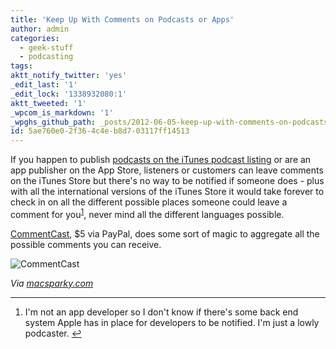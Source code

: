 ```yaml
---
title: 'Keep Up With Comments on Podcasts or Apps'
author: admin
categories:
  - geek-stuff
  - podcasting
tags: 
aktt_notify_twitter: 'yes'
_edit_last: '1'
_edit_lock: '1338932080:1'
aktt_tweeted: '1'
_wpcom_is_markdown: '1'
_wpghs_github_path: _posts/2012-06-05-keep-up-with-comments-on-podcasts-or-apps.md
id: 5ae760e0-2f36-4c4e-b8d7-03117ff14513
---
```

<p>If you happen to publish <a href="http://ssktn.com">podcasts on the iTunes podcast listing</a> or are an app publisher on the App Store, listeners or customers can leave comments on the iTunes Store but there's no way to be notified if someone does - plus with all the international versions of the iTunes Store it would take forever to check in on all the different possible places someone could leave a comment for you<sup id="fnref-20470:1"><a href="#fn-20470:1" rel="footnote">1</a></sup>, never mind all the different languages possible.</p>
<p><a href="http://marti.ca/">CommentCast</a>, $5 via PayPal, does some sort of magic to aggregate all the possible comments you can receive.</p>
<p><img src="https://chrisenns.com/wp-content/uploads/2012/06/MainWindow-600x389.png" alt="CommentCast" title="CommentCast" class="aligncenter size-large wp-image-20471" /></p>
<p><em>Via <a href="http://www.macsparky.com/blog/2012/6/3/commentcast.html">macsparky.com</a></em></p>
<div class="footnotes">
<hr />
<ol>
<li id="fn-20470:1">
I'm not an app developer so I don't know if there's some back end system Apple has in place for developers to be notified. I'm just a lowly podcaster.&#160;<a href="#fnref-20470:1" rev="footnote">&#8617;</a>
</li>
</ol>
</div>
